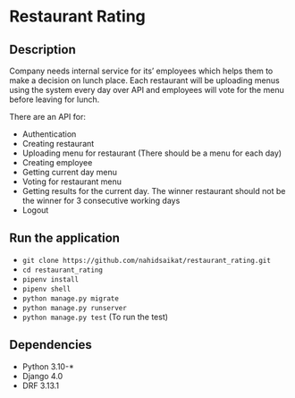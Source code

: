 # Restaurant Rating
## Description
Company needs internal service for its’ employees which helps them to make a decision
on lunch place. Each restaurant will be uploading menus using the system every day
over API and employees will vote for the menu before leaving for lunch.

There are an API for:
* Authentication
* Creating restaurant
* Uploading menu for restaurant (There should be a menu for each day)
* Creating employee
* Getting current day menu
* Voting for restaurant menu
* Getting results for the current day. The winner restaurant should not be the winner for 3 consecutive working days
* Logout

## Run the application 
* `git clone https://github.com/nahidsaikat/restaurant_rating.git`
* `cd restaurant_rating`
* `pipenv install`
* `pipenv shell`
* `python manage.py migrate`
* `python manage.py runserver`
* `python manage.py test`    (To run the test)

## Dependencies
* Python 3.10-*
* Django 4.0
* DRF 3.13.1
